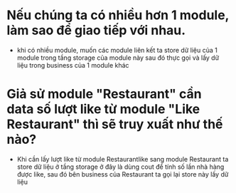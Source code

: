 # Nếu chúng ta có nhiều hơn 1 module, làm sao để giao tiếp với nhau.
- khi có nhiều module, muốn các module liên kết ta store dữ liệu của 1 module trong tầng storage của module này sau đó thực gọi và lấy dữ liệu trong business của 1 module khác 
# Giả sử module "Restaurant" cần data số lượt like từ module "Like Restaurant" thì sẽ truy xuất như thế nào?
- Khi cần lấy lượt like từ module Restaurantlike sang module Restaurant ta store dữ liệu ở tầng storage ở đây là dùng cout để tính số lần nhà hàng được like, sau đó bên business của Restaurant ta gọi lại store này lấy dữ liệu